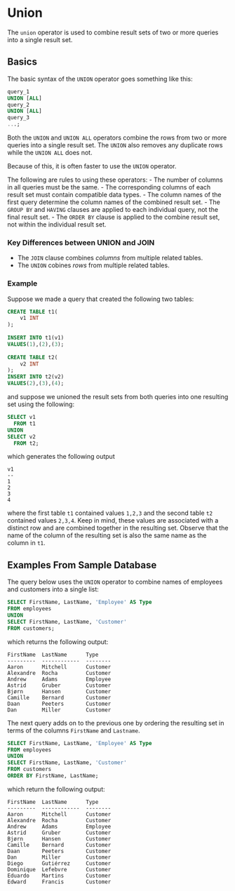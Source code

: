 # Union

The `union` operator is used to combine result sets of two or more queries into a single result set.

## Basics

The basic syntax of the `UNION` operator goes something like this:
```sql
query_1 
UNION [ALL]
query_2 
UNION [ALL]
query_3
...;
```
Both the `UNION` and `UNION ALL` operators combine the rows from two or more queries into a single result set. The `UNION` also removes any duplicate rows while the `UNION ALL` does not.  

Because of this, it is often faster to use the `UNION` operator.

The following are rules to using these operators:
    - The number of columns in all queries must be the same.
    - The corresponding columns of each result set must contain compatible data types.
    - The column names of the first query determine the column names of the combined result set.
    - The `GROUP BY` and `HAVING` clauses are applied to each individual query, not the final result set.
    - The `ORDER BY` clause is applied to the combine result set, not within the individual result set.

### Key Differences between UNION and JOIN

- The `JOIN` clause combines *columns* from multiple related tables.
- The `UNION` cobines *rows* from multiple related tables.

### Example

Suppose we made a query that created the following two tables:

```sql
CREATE TABLE t1(
    v1 INT
);
 
INSERT INTO t1(v1)
VALUES(1),(2),(3);
 
CREATE TABLE t2(
    v2 INT
);
INSERT INTO t2(v2)
VALUES(2),(3),(4);
```
and suppose we unioned the result sets from both queries into one resulting set using the following:

```sql
SELECT v1
  FROM t1
UNION
SELECT v2
  FROM t2;
```

which generates the following output
````
v1
--
1 
2 
3 
4 
````
where the first table `t1` contained values `1,2,3` and the second table `t2` contained values `2,3,4`. Keep in mind, these values are associated with a distinct row and are combined together in the resulting set. Observe that the name of the column of the resulting set is also the same name as the column in `t1`.


## Examples From Sample Database

The query below uses the `UNION` operator to combine names of employees and customers into a single list:
```sql
SELECT FirstName, LastName, 'Employee' AS Type
FROM employees
UNION
SELECT FirstName, LastName, 'Customer'
FROM customers;
```

which returns the following output:
````
FirstName  LastName      Type    
---------  ------------  --------
Aaron      Mitchell      Customer
Alexandre  Rocha         Customer
Andrew     Adams         Employee
Astrid     Gruber        Customer
Bjørn      Hansen        Customer
Camille    Bernard       Customer
Daan       Peeters       Customer
Dan        Miller        Customer
````

The next query adds on to the previous one by ordering the resulting set in terms of the columns `FirstName` and `Lastname`.
```sql
SELECT FirstName, LastName, 'Employee' AS Type
FROM employees
UNION
SELECT FirstName, LastName, 'Customer'
FROM customers
ORDER BY FirstName, LastName;
```
which return the following output:
````
FirstName  LastName      Type    
---------  ------------  --------
Aaron      Mitchell      Customer
Alexandre  Rocha         Customer
Andrew     Adams         Employee
Astrid     Gruber        Customer
Bjørn      Hansen        Customer
Camille    Bernard       Customer
Daan       Peeters       Customer
Dan        Miller        Customer
Diego      Gutiérrez     Customer
Dominique  Lefebvre      Customer
Eduardo    Martins       Customer
Edward     Francis       Customer

````




